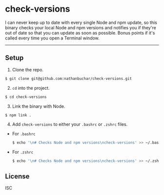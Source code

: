 # check-versions

I can never keep up to date with every single Node and npm update, so this binary checks your local Node and npm versions and notifies you if they're out of date so that you can update as soon as possible. Bonus points if it's called every time you open a Terminal window.


***


## Setup

1. Clone the repo.

  ```bash
  $ git clone git@github.com:nathanbuchar/check-versions.git
  ```

2. `cd` into the project.

  ```bash
  $ cd check-versions
  ```

3. Link the binary with Node.

  ```bash
  $ npm link .
  ```

4. Add `check-versions` to either your `.bashrc` or `.zshrc` files.

  * For `.bashrc`

    ```bash
    $ echo '\n# Checks Node and npm versions\ncheck-versions' >> ~/.bashrc
    ```

  * For `.zshrc`

    ```bash
    $ echo '\n# Checks Node and npm versions\ncheck-versions' >> ~/.zshrc
    ```

## License
ISC
